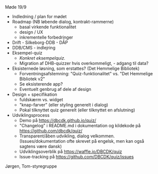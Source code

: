 Møde 19/9

- Indledning / plan for mødet
- Roadmap (NB løbende dialog, kontrakt-rammerne)
  - basal virkende funktionalitet
  - design / UX
  - inkrementelle forbedringer
- Drift - Silkeborg-DDB - DÅP
- DDB/CMS - indlejring
- Eksempel-quiz
  - _Konkret eksempelquiz._
  - Migration af DHB-quizzer hvis overkommeligt, - adgang til data?
- Eksisternede løsning, som erstattes? (Det Hemmelige Bibliotek)
  - Forventningsafstemning: "Quiz-funktionalitet" vs. "Det Hemmelige Bibliotek v2"
  - Se eksisterende app?
  - Eventuelt genbrug af dele af design
- Design + specifikation
  - fuldskærm vs. widget
  - "knap-farver" (eller styling generelt i dialog)
  - Pokal tilknyttet quiz generelt (eller tilknyttet en afslutning)
- Udviklingsprocess
  - Demo på https://dbcdk.github.io/quiz/
  - "Changelog" i README.md i dokumentation og kildekode på https://github.com/dbcdk/quiz/
  - Transparent/åben udvikling, dialog velkommen. (Issues/dokumentation ofte skrevet på engelsk, men kan også sagtens være dansk)
  - Udviklingsoverblik på https://waffle.io/DBCDK/quiz
  - Issue-tracking på https://github.com/DBCDK/quiz/issues

Jørgen, Tom-styregruppe
